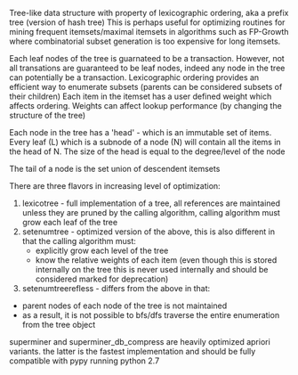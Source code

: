 Tree-like data structure with property of lexicographic ordering, aka a prefix tree (version of hash tree)
This is perhaps useful for optimizing routines for mining frequent itemsets/maximal itemsets in algorithms such as
FP-Growth where combinatorial subset generation is too expensive for long itemsets.

Each leaf nodes of the tree is guarnateed to be a transaction. However, not all transations are guaranteed to be leaf
nodes, indeed any node in the tree can potentially be a transaction. Lexicographic ordering provides an efficient way
to enumerate subsets (parents can be considered subsets of their children) Each item in the itemset has a user defined
weight which affects ordering. Weights can affect lookup performance (by changing the structure of the tree)

Each node in the tree has a 'head' - which is an immutable set of items. Every leaf (L) which is a subnode of a
node (N) will contain all the items in the head of N. The size of the head is equal to the degree/level of the node

The tail of a node is the set union of descendent itemsets

There are three flavors in increasing level of optimization:

1. lexicotree - full implementation of a tree, all references are maintained unless they are pruned by the calling algorithm,
   calling algorithm must grow each leaf of the tree
2. setenumtree - optimized version of the above, this is also different in that the calling algorithm must:
   - explicitly grow each level of the tree
   - know the relative weights of each item (even though this is stored internally on the tree this is never used internally and should be considered marked for deprecation)
3. setenumtreerefless - differs from the above in that:
  - parent nodes of each node of the tree is not maintained
  - as a result, it is not possible to bfs/dfs traverse the entire enumeration from the tree object
 
superminer and superminer_db_compress are heavily optimized apriori variants. the latter is the fastest implementation and should be fully compatible with pypy running python 2.7
